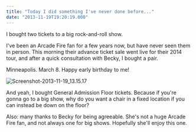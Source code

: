 ```yaml
---
title: "Today I did something I've never done before..."
date: "2013-11-19T19:20:19.000"
---
```


I bought two tickets to a big rock-and-roll show.

I've been an Arcade Fire fan for a few years now, but have never seen them in person. This morning their advance ticket sale went live for their 2014 tour, and after a quick consultation with Becky, I bought a pair.

Minneapolis. March 8. Happy early birthday to me!

![Screenshot-2013-11-19_13.15.17](http://chrishubbs.com/wordpress/wp-content/uploads/2013/11/Screenshot-2013-11-19_13.15.17.png)

And yeah, I bought General Admission Floor tickets. Because if you're gonna go to a big show, why do you want a chair in a fixed location if you can instead be down on the floor?

Also: many thanks to Becky for being agreeable. She's not a huge Arcade Fire fan, and not always one for big shows. Hopefully she'll enjoy this one.
